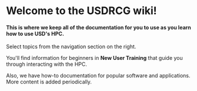 # Welcome to the USDRCG wiki!

#### This is where we keep all of the documentation for you to use as you learn how to use USD's HPC.

Select topics from the navigation section on the right.

You'll find information for beginners in **New User Training** that guide you through interacting with the HPC.

Also, we have how-to documentation for popular software and applications. More content is added periodically.

